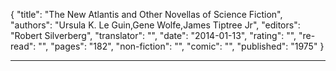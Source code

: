 {
"title": "The New Atlantis and Other Novellas of Science Fiction",
"authors": "Ursula K. Le Guin,Gene Wolfe,James Tiptree Jr",
"editors": "Robert Silverberg",
"translator": "",
"date": "2014-01-13",
"rating": "",
"re-read": "",
"pages": "182",
"non-fiction": "",
"comic": "",
"published": "1975"
}

---

